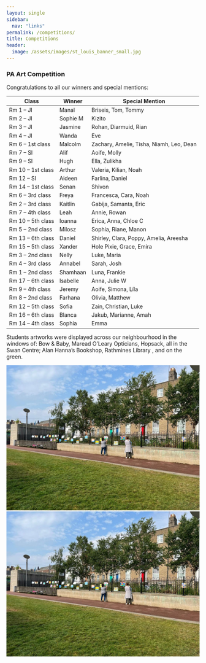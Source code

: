 ```yaml
---
layout: single
sidebar:
  nav: "links"
permalink: /competitions/
title: Competitions
header:
  image: /assets/images/st_louis_banner_small.jpg
---
```



### PA Art Competition

Congratulations to all our winners and special mentions:

|Class|	Winner|	Special Mention|
|-----|-------|----------------|
|Rm 1 – JI|	Manal|	Briseis, Tom, Tommy|
|Rm 2 – JI|	Sophie M|	Kizito|
|Rm 3 – JI|	Jasmine|	Rohan, Diarmuid, Rian|
|Rm 4 – JI|	Wanda|	Eve|
|Rm 6 – 1st class|	Malcolm|	Zachary, Amelie, Tisha, Niamh, Leo, Dean|
|Rm 7 – SI|	Alif|	Aoife, Molly|
|Rm 9 – SI|	Hugh|	Ella, Zulikha|
|Rm 10 – 1st class|	Arthur|	Valeria, Kilian, Noah|
|Rm 12 – SI|	Aideen|	Farlina, Daniel|
|Rm 14 – 1st class|	Senan|	Shivon|
|Rm 6 – 3rd class|	Freya|	Francesca, Cara, Noah|
|Rm 2 – 3rd class|	Kaitlin|	Gabija, Samanta, Eric|
|Rm 7 – 4th class|	Leah|	Annie, Rowan|
|Rm 10 – 5th class|	Ioanna|	Erica, Anna, Chloe C|
|Rm 5 – 2nd class|	Milosz|	Sophia, Riane, Manon|
|Rm 13 – 6th class|	Daniel|	Shirley, Clara, Poppy, Amelia, Areesha|
|Rm 15 – 5th class|	Xander| Hole	Pixie, Grace, Emira|
|Rm 3 – 2nd class|	Nelly|	Luke, Maria|
|Rm 4 – 3rd class|	Annabel|	Sarah, Josh|
|Rm 1 – 2nd class|	Shamhaan|	Luna, Frankie|
|Rm 17 – 6th class|	Isabelle|	Anna, Julie W|
|Rm 9 – 4th class|	Jeremy|	Aoife, Simona, Líla|
|Rm 8 – 2nd class|	Farhana|	Olivia, Matthew|
|Rm 12 – 5th class|	Sofia|	Zain, Christian, Luke|
|Rm 16 – 6th class|	Blanca|	Jakub, Marianne, Amah|
|Rm 14 – 4th class|	Sophia|	Emma|

Students artworks were displayed across our neighbourhood in the windows of: Bow & Baby, Maread O’Leary Opticians, Hopsack, all in the Swan Centre; Alan Hanna’s Bookshop, Rathmines Library , and on the green.

![Art comp image 1](/assets/images/art_competition/art-comp-1.jpeg)
![Art comp image 2](/assets/images/art_competition/art-comp-1.jpeg)